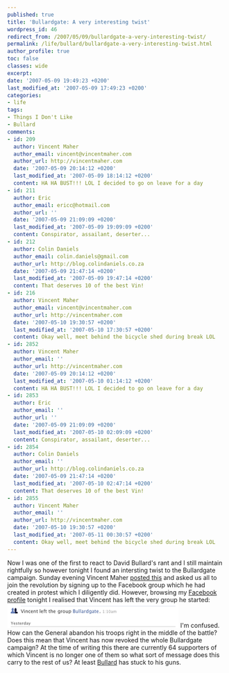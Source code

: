 ```yaml
---
published: true
title: 'Bullardgate: A very interesting twist'
wordpress_id: 46
redirect_from: /2007/05/09/bullardgate-a-very-interesting-twist/
permalink: /life/bullard/bullardgate-a-very-interesting-twist.html
author_profile: true
toc: false
classes: wide
excerpt: 
date: '2007-05-09 19:49:23 +0200'
last_modified_at: '2007-05-09 17:49:23 +0200'
categories:
- life
tags:
- Things I Don't Like
- Bullard
comments:
- id: 209
  author: Vincent Maher
  author_email: vincent@vincentmaher.com
  author_url: http://vincentmaher.com
  date: '2007-05-09 20:14:12 +0200'
  last_modified_at: '2007-05-09 18:14:12 +0200'
  content: HA HA BUST!!! LOL I decided to go on leave for a day
- id: 211
  author: Eric
  author_email: ericc@hotmail.com
  author_url: ''
  date: '2007-05-09 21:09:09 +0200'
  last_modified_at: '2007-05-09 19:09:09 +0200'
  content: Conspirator, assailant, deserter...
- id: 212
  author: Colin Daniels
  author_email: colin.daniels@gmail.com
  author_url: http://blog.colindaniels.co.za
  date: '2007-05-09 21:47:14 +0200'
  last_modified_at: '2007-05-09 19:47:14 +0200'
  content: That deserves 10 of the best Vin!
- id: 216
  author: Vincent Maher
  author_email: vincent@vincentmaher.com
  author_url: http://vincentmaher.com
  date: '2007-05-10 19:30:57 +0200'
  last_modified_at: '2007-05-10 17:30:57 +0200'
  content: Okay well, meet behind the bicycle shed during break LOL
- id: 2852
  author: Vincent Maher
  author_email: ''
  author_url: http://vincentmaher.com
  date: '2007-05-09 20:14:12 +0200'
  last_modified_at: '2007-05-10 01:14:12 +0200'
  content: HA HA BUST!!! LOL I decided to go on leave for a day
- id: 2853
  author: Eric
  author_email: ''
  author_url: ''
  date: '2007-05-09 21:09:09 +0200'
  last_modified_at: '2007-05-10 02:09:09 +0200'
  content: Conspirator, assailant, deserter...
- id: 2854
  author: Colin Daniels
  author_email: ''
  author_url: http://blog.colindaniels.co.za
  date: '2007-05-09 21:47:14 +0200'
  last_modified_at: '2007-05-10 02:47:14 +0200'
  content: That deserves 10 of the best Vin!
- id: 2855
  author: Vincent Maher
  author_email: ''
  author_url: http://vincentmaher.com
  date: '2007-05-10 19:30:57 +0200'
  last_modified_at: '2007-05-11 00:30:57 +0200'
  content: Okay well, meet behind the bicycle shed during break LOL
---
```

Now I was one of the first to react to David Bullard's rant and I still maintain rightfully so however tonight I found an intersting twist to the Bullardgate campaign.
Sunday evening Vincent Maher <a href="http://vincentmaher.com/mit/?p=347">posted this</a> and asked us all to join the revolution by signing up to the Facebook group which he had created in protest which I diligently did. However, browsing my <a href="http://www.facebook.com/profile.php?id=566420412">Facebook profile</a> tonight I realised that Vincent has left the very group he started:
<img src='/assets/images/uploads/2007/05/picture-1.png' alt='Vincent Maher abandons his troops' />
I'm confused. How can the General abandon his troops right in the middle of the battle? Does this mean that Vincent has now revoked the whole Bullardgate campaign? At the time of writing this there are currently 64 supporters of which Vincent is no longer one of them so what sort of message does this carry to the rest of us?
At least <a href="http://davidbullard.wordpress.com/">Bullard</a> has stuck to his guns.
